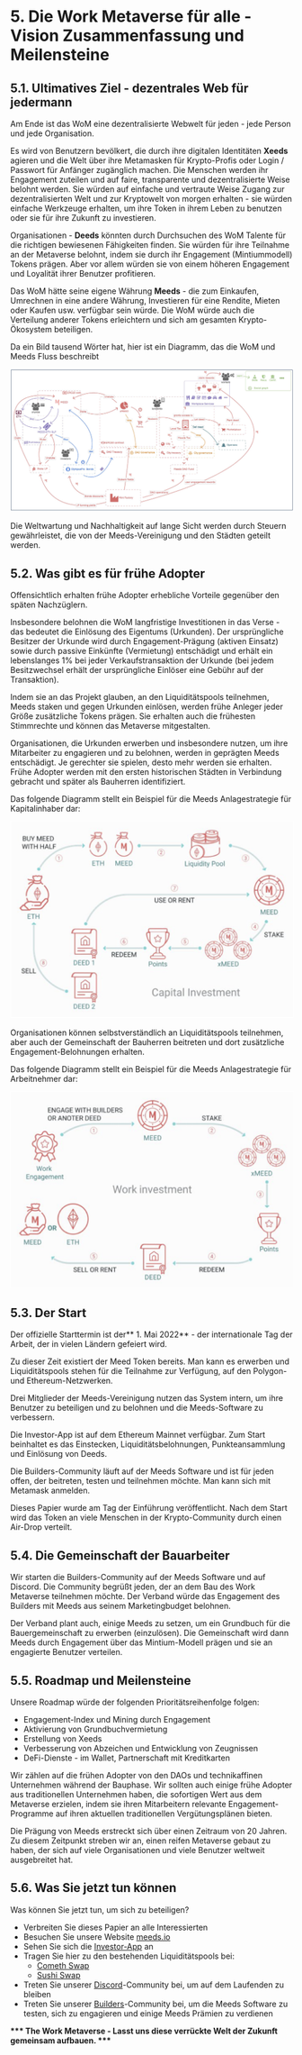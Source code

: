 # 5. Die Work Metaverse für alle - Vision Zusammenfassung und Meilensteine

## 5.1. Ultimatives Ziel - dezentrales Web für jedermann

Am Ende ist das WoM eine dezentralisierte Webwelt für jeden - jede Person und jede Organisation.

Es wird von Benutzern bevölkert, die durch ihre digitalen Identitäten **Xeeds** agieren und die Welt über ihre Metamasken für Krypto-Profis oder Login / Passwort für Anfänger zugänglich machen. Die Menschen werden ihr Engagement zuteilen und auf faire, transparente und dezentralisierte Weise belohnt werden. Sie würden auf einfache und vertraute Weise Zugang zur dezentralisierten Welt und zur Kryptowelt von morgen erhalten - sie würden einfache Werkzeuge erhalten, um ihre Token in ihrem Leben zu benutzen oder sie für ihre Zukunft zu investieren.

Organisationen - **Deeds** könnten durch Durchsuchen des WoM Talente für die richtigen bewiesenen Fähigkeiten finden. Sie würden für ihre Teilnahme an der Metaverse belohnt, indem sie durch ihr Engagement (Mintiummodell) Tokens prägen. Aber vor allem würden sie von einem höheren Engagement und Loyalität ihrer Benutzer profitieren.

Das WoM hätte seine eigene Währung **Meeds** - die zum Einkaufen, Umrechnen in eine andere Währung, Investieren für eine Rendite, Mieten oder Kaufen usw. verfügbar sein würde. Die WoM würde auch die Verteilung anderer Tokens erleichtern und sich am gesamten Krypto-Ökosystem beteiligen.

Da ein Bild tausend Wörter hat, hier ist ein Diagramm, das die WoM und Meeds Fluss beschreibt

![WoM und Meeds fließt](en/img/wom-flows.png)

Die Weltwartung und Nachhaltigkeit auf lange Sicht werden durch Steuern gewährleistet, die von der Meeds-Vereinigung und den Städten geteilt werden.

## 5.2. Was gibt es für frühe Adopter

Offensichtlich erhalten frühe Adopter erhebliche Vorteile gegenüber den späten Nachzüglern.

Insbesondere belohnen die WoM langfristige Investitionen in das Verse - das bedeutet die Einlösung des Eigentums (Urkunden). Der ursprüngliche Besitzer der Urkunde wird durch Engagement-Prägung (aktiven Einsatz) sowie durch passive Einkünfte (Vermietung) entschädigt und erhält ein lebenslanges 1% bei jeder Verkaufstransaktion der Urkunde (bei jedem Besitzwechsel erhält der ursprüngliche Einlöser eine Gebühr auf der Transaktion).

Indem sie an das Projekt glauben, an den Liquiditätspools teilnehmen, Meeds staken und gegen Urkunden einlösen, werden frühe Anleger jeder Größe zusätzliche Tokens prägen. Sie erhalten auch die frühesten Stimmrechte und können das Metaverse mitgestalten.

Organisationen, die Urkunden erwerben und insbesondere nutzen, um ihre Mitarbeiter zu engagieren und zu belohnen, werden in geprägten Meeds entschädigt. Je gerechter sie spielen, desto mehr werden sie erhalten. Frühe Adopter werden mit den ersten historischen Städten in Verbindung gebracht und später als Bauherren identifiziert.

Das folgende Diagramm stellt ein Beispiel für die Meeds Anlagestrategie für Kapitalinhaber dar:

![Meeds Anlagestrategie für Kapitalbesitzer](en/img/invest-capital.png)

Organisationen können selbstverständlich an Liquiditätspools teilnehmen, aber auch der Gemeinschaft der Bauherren beitreten und dort zusätzliche Engagement-Belohnungen erhalten.

Das folgende Diagramm stellt ein Beispiel für die Meeds Anlagestrategie für Arbeitnehmer dar:

![Meeds Anlagestrategie für Kapitaleigner](en/img/invest-work.png)

## 5.3. Der Start

Der offizielle Starttermin ist der** 1. Mai 2022** - der internationale Tag der Arbeit, der in vielen Ländern gefeiert wird.

Zu dieser Zeit existiert der Meed Token bereits. Man kann es erwerben und Liquiditätspools stehen für die Teilnahme zur Verfügung, auf den Polygon- und Ethereum-Netzwerken.

Drei Mitglieder der Meeds-Vereinigung nutzen das System intern, um ihre Benutzer zu beteiligen und zu belohnen und die Meeds-Software zu verbessern.

Die Investor-App ist auf dem Ethereum Mainnet verfügbar. Zum Start beinhaltet es das Einstecken, Liquiditätsbelohnungen, Punkteansammlung und Einlösung von Deeds.

Die Builders-Community läuft auf der Meeds Software und ist für jeden offen, der beitreten, testen und teilnehmen möchte. Man kann sich mit Metamask anmelden.

Dieses Papier wurde am Tag der Einführung veröffentlicht. Nach dem Start wird das Token an viele Menschen in der Krypto-Community durch einen Air-Drop verteilt.

## 5.4. Die Gemeinschaft der Bauarbeiter

Wir starten die Builders-Community auf der Meeds Software und auf Discord. Die Community begrüßt jeden, der an dem Bau des Work Metaverse teilnehmen möchte. Der Verband würde das Engagement des Builders mit Meeds aus seinem Marketingbudget belohnen.

Der Verband plant auch, einige Meeds zu setzen, um ein Grundbuch für die Bauergemeinschaft zu erwerben (einzulösen). Die Gemeinschaft wird dann Meeds durch Engagement über das Mintium-Modell prägen und sie an engagierte Benutzer verteilen.

## 5.5. Roadmap und Meilensteine

Unsere Roadmap würde der folgenden Prioritätsreihenfolge folgen:

- Engagement-Index und Mining durch Engagement
- Aktivierung von Grundbuchvermietung
- Erstellung von Xeeds
- Verbesserung von Abzeichen und Entwicklung von Zeugnissen
- DeFi-Dienste - im Wallet, Partnerschaft mit Kreditkarten

Wir zählen auf die frühen Adopter von den DAOs und technikaffinen Unternehmen während der Bauphase. Wir sollten auch einige frühe Adopter aus traditionellen Unternehmen haben, die sofortigen Wert aus dem Metaverse erzielen, indem sie ihren Mitarbeitern relevante Engagement-Programme auf ihren aktuellen traditionellen Vergütungsplänen bieten.

Die Prägung von Meeds erstreckt sich über einen Zeitraum von 20 Jahren. Zu diesem Zeitpunkt streben wir an, einen reifen Metaverse gebaut zu haben, der sich auf viele Organisationen und viele Benutzer weltweit ausgebreitet hat.

## 5.6. Was Sie jetzt tun können

Was können Sie jetzt tun, um sich zu beteiligen?

- Verbreiten Sie dieses Papier an alle Interessierten
- Besuchen Sie unsere Website [meeds.io](https://www.meeds.io/)
- Sehen Sie sich die [Investor-App](https://meeds.io/investors) an
- Tragen Sie hier zu den bestehenden Liquiditätspools bei:
  - [Cometh Swap](https://swap.cometh.io/)
  - [Sushi Swap](https://sushi.com)
- Treten Sie unserer [Discord](https://discord.com/invite/hAuADSq3)-Community bei, um auf dem Laufenden zu bleiben
- Treten Sie unserer [Builders](https://meeds.io/builders)-Community bei, um die Meeds Software zu testen, sich zu engagieren und einige Meeds Prämien zu verdienen

**\*\*\* The Work Metaverse - Lasst uns diese verrückte Welt der Zukunft gemeinsam aufbauen. \*\*\***